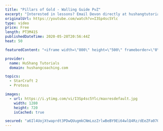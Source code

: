 ```yaml
---
title: "Pillars of Gold - Walling Guide PvZ"
excerpt: "Interested in lessons? Email Devon directly at hushangtutorials@outlook.com ------------------------------------------------------------------------------------------------------- Want to support HuShang Tutorials directly? Patreon is a website where you can contribute a monthly donation that will help"
originalUrl: https://youtube.com/watch?v=I3Sp4sc5Ylc
type: video
price: Free
length: PT3M41S
publishedDateTime: 2020-05-28T20:56:44Z
heat: 50

featuredContent: "<iframe width=\"800\" height=\"500\" frameborder=\"0\" src=\"https://www.youtube.com/embed/I3Sp4sc5Ylc\" allow=\"accelerometer; autoplay; encrypted-media; gyroscope; picture-in-picture\" allowfullscreen></iframe>"

provider:
  name: HuShang Tutorials
  domain: hushangcoaching.com

topics:
  - StarCraft 2
  - Protoss

images:
  - url: https://i.ytimg.com/vi/I3Sp4sc5Ylc/maxresdefault.jpg
    width: 1280
    height: 720
    isCached: true

secured: "a6Il4UojXtwaprdt3PDwQUugmkCNmLozZrlwBeBY9Ei64wlQ4Rz/dEeZFa07Qv+a9oTE93fG4xKF3FcpnbTCDv7LQm2Dn6ndm0IbY/UB0EwTVUm9ri+f/VeudxbWc600NagVBmt5lGQvKUdakyzpTpQ48yKCzfW6UpNclQNb85j0bT8+BQiOMYxoJ13p00rCrwfUz22zeoOvJEcgL4eFq24ErjDxpHrSOpCLRF4dAP7zA4X8cQTvzGNbxygxXuraKAmPifD6vLFa5/9orQSIs6oj+DUbvPH6yfRunRCOVNyT8M8184pxtRL+VpHuPpi+E+K+hzwep3FxdgkrE9Yldavc9Uxi+zZRN604CkfofZrWzsB4LqJJKlIGvPSyECCzd6Ca85t5/PsN3zFvrm2eJVOSqykVWOHo5eLLDHN5diI=;uH21YdL8mn4T2miqMrIrLA=="
---
```


